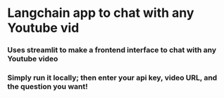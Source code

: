 # Langchain app to chat with any Youtube vid

### Uses streamlit to make a frontend interface to chat with any Youtube video

### Simply run it locally; then enter your api key, video URL, and the question you want!
